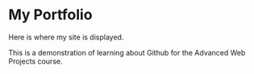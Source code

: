 # My Portfolio
Here is where my site is displayed.


This is a demonstration of learning about Github for the Advanced Web Projects course.
